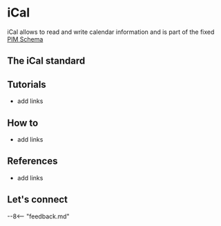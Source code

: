 # iCal

iCal allows to read and write calendar information and is part of the fixed [PIM Schema](#)

## The iCal standard

## Tutorials

- add links

## How to

- add links

## References

- add links

## Let's connect

--8<-- "feedback.md"
